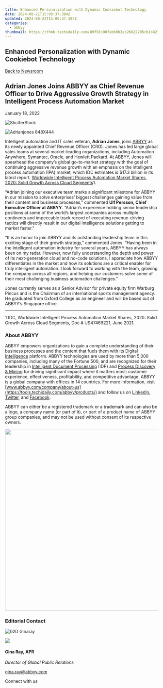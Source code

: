 ```yaml
---
title: Enhanced Personalization with Dynamic Cookiebot Technology
date: 2024-08-21T15:09:37.394Z
updated: 2024-08-22T15:09:37.394Z
categories:
  - abbyy
thumbnail: https://thmb.techidaily.com/89f58c00fabb0b3ac26622205cb1b82f67ddb2d733ca5558e5f2d4e68026f7eb.jpg
---
```


## Enhanced Personalization with Dynamic Cookiebot Technology

[Back to Newsroom](https://tools.techidaily.com/abbyy/products/)

## Adrian Jones Joins ABBYY as Chief Revenue Officer to Drive Aggressive Growth Strategy in Intelligent Process Automation Market

January 18, 2022

![ShutterStock](https://content.abbyy.com/-/media/project/abbyy/abbyy/branchtemplates/shutterstock_1272462163_1296-x-729.jpg?h=729&iar=0&w=1296)

![Adrianjones 848X444](https://static2.abbyy.com/abbyycommedia/35091/adrianjones-848x444.jpg) 

Intelligent automation and IT sales veteran, **Adrian Jones**, joins [ABBYY](https://tools.techidaily.com/abbyy/products/) as its newly appointed Chief Revenue Officer (CRO). Jones has led large global sales teams at several market-leading organizations, including Automation Anywhere, Symantec, Oracle, and Hewlett Packard. At ABBYY, Jones will spearhead the company’s global go-to-market strategy with the goal of continuing aggressive revenue growth with an emphasis on the intelligent process automation (IPA) market, which IDC estimates is $17.3 billion in its latest report, [Worldwide Intelligent Process Automation Market Shares, 2020: Solid Growth Across Cloud Segments](https://www.idc.com/getdoc.jsp?containerId=US47469221)1. 

“Adrian joining our executive team marks a significant milestone for ABBYY in our mission to solve enterprises’ biggest challenges gaining value from their content and business processes,” commented **Ulf Persson, Chief Executive Officer at ABBYY**. “Adrian’s experience holding senior leadership positions at some of the world’s largest companies across multiple continents and impeccable track record of executing revenue-driving tactics will directly result in our digital intelligence solutions getting to market faster.”

“It is an honor to join ABBYY and its outstanding leadership team in this exciting stage of their growth strategy,” commented Jones. “Having been in the intelligent automation industry for several years, ABBYY has always been on my radar. However, now fully understanding the depth and power of its next-generation cloud and no-code solutions, I appreciate how ABBYY differentiates in the market and how its solutions are a critical enabler for truly intelligent automation. I look forward to working with the team, growing the company across all regions, and helping our customers solve some of their most challenging business automation challenges.”

Jones currently serves as a Senior Advisor for private equity firm Warburg Pincus and is the Chairman of an international sports management agency. He graduated from Oxford College as an engineer and will be based out of ABBYY’s Singapore office.

---

1 IDC, Worldwide Intelligent Process Automation Market Shares, 2020: Solid Growth Across Cloud Segments, Doc # US47469221, June 2021.

### About ABBYY

ABBYY empowers organizations to gain a complete understanding of their business processes and the content that fuels them with its [Digital Intelligence](https://tools.techidaily.com/abbyy/products/) platform. ABBYY technologies are used by more than 5,000 companies, including many of the Fortune 500, and are recognized for their leadership in [Intelligent Document Processing](https://tools.techidaily.com/abbyy/products/) (IDP) and [Process Discovery & Mining](https://tools.techidaily.com/abbyy/products/) for driving significant impact where it matters most: customer experience, effectiveness, profitability, and competitive advantage. ABBYY is a global company with offices in 14 countries. For more information, visit [www.abbyy.com/company/about-us](https://tools.techidaily.com/abbyy/products/) and follow us on [LinkedIn](https://www.linkedin.com/company/abbyy/ "ABBYY - LinkedIn"), [Twitter](https://twitter.com/abbyy%5Fsoftware "ABBYY - Twitter"), and [Facebook](https://www.facebook.com/ABBYYsoft "ABBYY - Facebook").

ABBYY can either be a registered trademark or a trademark and can also be a logo, a company name (or part of it), or part of a product name of ABBYY group companies, and may not be used without consent of its respective owners.

<!-- affiliate ads begin -->
<a href="https://appsumo.8odi.net/c/5597632/2082526/7443" target="_top" id="2082526"><img src="//a.impactradius-go.com/display-ad/7443-2082526" border="0" alt="" width="1200" height="600"/></a><img height="0" width="0" src="https://appsumo.8odi.net/i/5597632/2082526/7443" style="position:absolute;visibility:hidden;" border="0" />
<!-- affiliate ads end -->
### Editorial Contact

![02D Ginaray](https://static2.abbyy.com/abbyycommedia/23662/02d-ginaray.png)

<!-- affiliate ads begin -->
<a href="https://secure.2checkout.com/order/checkout.php?PRODS=4729320&QTY=1&AFFILIATE=108875&CART=1"><img src="https://secure.avangate.com/images/merchant/f7f07e7dab09533bc71247a5b29a7373/products/2_iDeviceMessageBox.png" border="0"></a>
<!-- affiliate ads end -->
#### Gina Ray, APR

_Director of Global Public Relations_

[gina.ray@abbyy.com](https://tools.techidaily.com/abbyy/products/)

  
Connect with us

<ins class="adsbygoogle"
     style="display:block"
     data-ad-format="autorelaxed"
     data-ad-client="ca-pub-7571918770474297"
     data-ad-slot="1223367746"></ins>



<ins class="adsbygoogle"
     style="display:block"
     data-ad-client="ca-pub-7571918770474297"
     data-ad-slot="8358498916"
     data-ad-format="auto"
     data-full-width-responsive="true"></ins>
